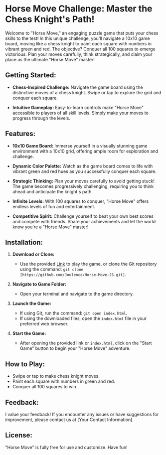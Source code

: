 # Horse Move Challenge: Master the Chess Knight's Path!

Welcome to "Horse Move," an engaging puzzle game that puts your chess skills to the test! In this unique challenge, you'll navigate a 10x10 game board, moving like a chess knight to paint each square with numbers in vibrant green and red. The objective? Conquer all 100 squares to emerge victorious. Plan your moves carefully, think strategically, and claim your place as the ultimate "Horse Move" master!

## Getting Started:

- **Chess-Inspired Challenge:** Navigate the game board using the distinctive moves of a chess knight. Swipe or tap to explore the grid and conquer each square.

- **Intuitive Gameplay:** Easy-to-learn controls make "Horse Move" accessible to players of all skill levels. Simply make your moves to progress through the levels.

## Features:

- **10x10 Game Board:** Immerse yourself in a visually stunning game environment with a 10x10 grid, offering ample room for exploration and challenge.

- **Dynamic Color Palette:** Watch as the game board comes to life with vibrant green and red hues as you successfully conquer each square.

- **Strategic Thinking:** Plan your moves carefully to avoid getting stuck! The game becomes progressively challenging, requiring you to think ahead and anticipate the knight's path.

- **Infinite Levels:** With 100 squares to conquer, "Horse Move" offers endless levels of fun and entertainment.

- **Competitive Spirit:** Challenge yourself to beat your own best scores and compete with friends. Share your achievements and let the world know you're a "Horse Move" master!

## Installation:

1. **Download or Clone:**

   - Use the provided [Link](https://joulence.github.io/Horse-Move-JS/) to play the game, or clone the Git repository using the command: `git clone [https://github.com/Joulence/Horse-Move-JS.git]`.

2. **Navigate to Game Folder:**

   - Open your terminal and navigate to the game directory.

3. **Launch the Game:**

   - If using Git, run the command: `git open index.html`.
   - If using the downloaded files, open the `index.html` file in your preferred web browser.

4. **Start the Game:**
   - After opening the provided link or `index.html`, click on the "Start Game" button to begin your "Horse Move" adventure.

## How to Play:

- Swipe or tap to make chess knight moves.
- Paint each square with numbers in green and red.
- Conquer all 100 squares to win.

## Feedback:

I value your feedback! If you encounter any issues or have suggestions for improvement, please contact us at [Your Contact Information].

## License:

"Horse Move" is fully free for use and customize. Have fun!
